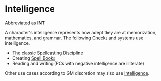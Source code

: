# Intelligence

Abbreviated as **INT**

A character's intelligence represents how adept they are at memorization, mathematics, and grammar. The following [Checks](../../Game%20Procedures/Core%20Procedures/Check.md) and systems use intelligence.

- The classic [Spellcasting Discipline](../../Magic/Spellcasting/Spellcasting%20Disciplines/Spellcasting%20Disciplines.md)
- Creating [Spell Books](../../Magic/Spellcasting/Spell%20Books.md)
- Reading and writing (PCs with negative intelligence are illiterate)

Other use cases according to GM discretion may also use [Intelligence]().
